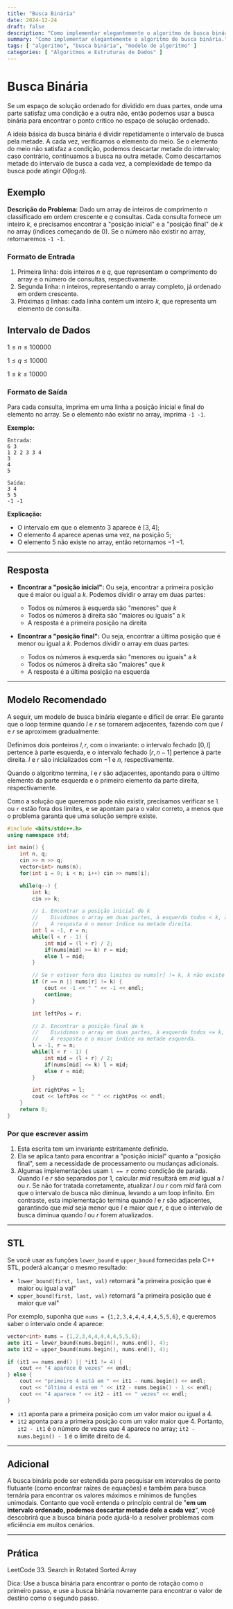 ```yaml
---
title: "Busca Binária"
date: 2024-12-24
draft: false
description: "Como implementar elegantemente o algoritmo de busca binária."
summary: "Como implementar elegantemente o algoritmo de busca binária."
tags: [ "algoritmo", "busca binária", "modelo de algoritmo" ]
categories: [ "Algoritmos e Estruturas de Dados" ]
---
```


# Busca Binária

Se um espaço de solução ordenado for dividido em duas partes, onde uma parte satisfaz uma condição e a outra não, então podemos usar a busca binária para encontrar o ponto crítico no espaço de solução ordenado.

A ideia básica da busca binária é dividir repetidamente o intervalo de busca pela metade. A cada vez, verificamos o elemento do meio. Se o elemento do meio não satisfaz a condição, podemos descartar metade do intervalo; caso contrário, continuamos a busca na outra metade. Como descartamos metade do intervalo de busca a cada vez, a complexidade de tempo da busca pode atingir $O(\log n)$.

## Exemplo

**Descrição do Problema:**
Dado um array de inteiros de comprimento $n$ classificado em ordem crescente e $q$ consultas. Cada consulta fornece um inteiro $k$, e precisamos encontrar a "posição inicial" e a "posição final" de $k$ no array (índices começando de 0). Se o número não existir no array, retornaremos `-1 -1`.

### Formato de Entrada

1. Primeira linha: dois inteiros $n$ e $q$, que representam o comprimento do array e o número de consultas, respectivamente.
2. Segunda linha: $n$ inteiros, representando o array completo, já ordenado em ordem crescente.
3. Próximas $q$ linhas: cada linha contém um inteiro $k$, que representa um elemento de consulta.

## Intervalo de Dados

$1 \leq n \leq 100000$

$1 \leq q \leq 10000$

$1 \leq k \leq 10000$

### Formato de Saída

Para cada consulta, imprima em uma linha a posição inicial e final do elemento no array. Se o elemento não existir no array, imprima `-1 -1`.

**Exemplo:**

```
Entrada:
6 3
1 2 2 3 3 4
3
4
5

Saída:
3 4
5 5
-1 -1
```

**Explicação:**

- O intervalo em que o elemento $3$ aparece é $[3, 4]$;
- O elemento $4$ aparece apenas uma vez, na posição $5$;
- O elemento $5$ não existe no array, então retornamos $-1$ $-1$.

---

## Resposta

- **Encontrar a "posição inicial":**
  Ou seja, encontrar a primeira posição que é maior ou igual a $k$. Podemos dividir o array em duas partes:
    - Todos os números à esquerda são "menores" que $k$
    - Todos os números à direita são "maiores ou iguais" a $k$
    - A resposta é a primeira posição na direita

- **Encontrar a "posição final":**
  Ou seja, encontrar a última posição que é menor ou igual a $k$. Podemos dividir o array em duas partes:
    - Todos os números à esquerda são "menores ou iguais" a $k$
    - Todos os números à direita são "maiores" que $k$
    - A resposta é a última posição na esquerda

---

## Modelo Recomendado

A seguir, um modelo de busca binária elegante e difícil de errar. Ele garante que o loop termine quando $l$ e $r$ se tornarem adjacentes, fazendo com que $l$ e $r$ se aproximem gradualmente:

Definimos dois ponteiros $l, r$, com o invariante: o intervalo fechado $[0, l]$ pertence à parte esquerda, e o intervalo fechado $[r, n - 1]$ pertence à parte direita. $l$ e $r$ são inicializados com $-1$ e $n$, respectivamente.

Quando o algoritmo termina, $l$ e $r$ são adjacentes, apontando para o último elemento da parte esquerda e o primeiro elemento da parte direita, respectivamente.

Como a solução que queremos pode não existir, precisamos verificar se `l` ou `r` estão fora dos limites, e se apontam para o valor correto, a menos que o problema garanta que uma solução sempre existe.

```cpp
#include <bits/stdc++.h>
using namespace std;

int main() {
    int n, q;
    cin >> n >> q;
    vector<int> nums(n);
    for(int i = 0; i < n; i++) cin >> nums[i];

    while(q--) {
        int k;
        cin >> k;

        // 1. Encontrar a posição inicial de k
        //    Dividimos o array em duas partes, à esquerda todos < k, à direita todos >= k.
        //    A resposta é o menor índice na metade direita.
        int l = -1, r = n;
        while(l < r - 1) {
            int mid = (l + r) / 2;
            if(nums[mid] >= k) r = mid;
            else l = mid;
        }

        // Se r estiver fora dos limites ou nums[r] != k, k não existe
        if (r == n || nums[r] != k) {
            cout << -1 << " " << -1 << endl;
            continue;
        }

        int leftPos = r;

        // 2. Encontrar a posição final de k
        //    Dividimos o array em duas partes, à esquerda todos <= k, à direita todos > k.
        //    A resposta é o maior índice na metade esquerda.
        l = -1, r = n;
        while(l < r - 1) {
            int mid = (l + r) / 2;
            if(nums[mid] <= k) l = mid;
            else r = mid;
        }

        int rightPos = l;
        cout << leftPos << " " << rightPos << endl;
    }
    return 0;
}
```

### Por que escrever assim

1. Esta escrita tem um invariante estritamente definido.
2. Ela se aplica tanto para encontrar a "posição inicial" quanto a "posição final", sem a necessidade de processamento ou mudanças adicionais.
3. Algumas implementações usam `l == r` como condição de parada. Quando $l$ e $r$ são separados por $1$, calcular $mid$ resultará em $mid$ igual a $l$ ou $r$. Se não for tratada corretamente, atualizar $l$ ou $r$ com $mid$ fará com que o intervalo de busca não diminua, levando a um loop infinito. Em contraste, esta implementação termina quando $l$ e $r$ são adjacentes, garantindo que $mid$ seja menor que $l$ e maior que $r$, e que o intervalo de busca diminua quando $l$ ou $r$ forem atualizados.

---

## STL

Se você usar as funções `lower_bound` e `upper_bound` fornecidas pela C++ STL, poderá alcançar o mesmo resultado:

- `lower_bound(first, last, val)` retornará "a primeira posição que é maior ou igual a val"
- `upper_bound(first, last, val)` retornará "a primeira posição que é maior que val"

Por exemplo, suponha que `nums = {1,2,3,4,4,4,4,4,5,5,6}`, e queremos saber o intervalo onde 4 aparece:

```cpp
vector<int> nums = {1,2,3,4,4,4,4,4,5,5,6};
auto it1 = lower_bound(nums.begin(), nums.end(), 4);
auto it2 = upper_bound(nums.begin(), nums.end(), 4);

if (it1 == nums.end() || *it1 != 4) {
    cout << "4 aparece 0 vezes" << endl;
} else {
    cout << "primeiro 4 está em " << it1 - nums.begin() << endl;
    cout << "último 4 está em " << it2 - nums.begin() - 1 << endl;
    cout << "4 aparece " << it2 - it1 << " vezes" << endl;
}
```

- `it1` aponta para a primeira posição com um valor maior ou igual a $4$.
- `it2` aponta para a primeira posição com um valor maior que $4$.
Portanto, `it2 - it1` é o número de vezes que $4$ aparece no array; `it2 - nums.begin() - 1` é o limite direito de $4$.

---

## Adicional

A busca binária pode ser estendida para pesquisar em intervalos de ponto flutuante (como encontrar raízes de equações) e também para busca ternária para encontrar os valores máximos e mínimos de funções unimodais.
Contanto que você entenda o princípio central de "**em um intervalo ordenado, podemos descartar metade dele a cada vez**", você descobrirá que a busca binária pode ajudá-lo a resolver problemas com eficiência em muitos cenários.

---

## Prática

LeetCode 33. Search in Rotated Sorted Array

Dica: Use a busca binária para encontrar o ponto de rotação como o primeiro passo, e use a busca binária novamente para encontrar o valor de destino como o segundo passo.